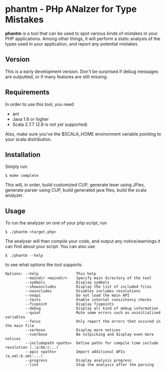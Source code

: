 phantm - PHp ANalzer for Type Mistakes
======

**phantm** is a tool that can be used to spot various kinds of mistakes in your
PHP applications. Among other things, it will perform a static analysis of the
types used in your application, and report any potential mistakes.

Version
-------

This is a early development version. Don't be surprised if debug messages are outputted, or if many features are still missing.

Requirements
------------
In order to use this tool, you need

* ant
* Java 1.6 or higher
* Scala 2.7.7 (2.8 is not yet supported)

Also, make sure you've the $SCALA_HOME environment variable pointing to your scala distribution.

Installation
------------
Simply run:

    $ make complete

This will, in order, build customized CUP, generate lexer using JFlex, generate parser using CUP, build generated java files, build the scala analyzer.

Usage
-----
To run the analyzer on one of your php script, run

    $ ./phantm <target.php>

The analyser will then compile your code, and output any notice/warnings it can find about your script. You can also use 

    $ ./phantm --help

to see what options the tool supports:

    Options: --help                 This help
             --maindir <maindir>    Specify main directory of the tool
             --symbols              Display symbols
             --showincludes         Display the list of included files
             --noincludes           Disables includes resolutions
             --noapi                Do not load the main API
             --tests                Enable internal consistency checks
             --fixpoint             Display fixpoints
             --debug                Display all kind of debug information
             --quiet                Mute some errors such as uninitialized variables
             --focus                Only report the errors that occured in the main file
             --verbose              Display more notices
             --vverbose             Be nitpicking and display even more notices
             --includepath <paths>  Define paths for compile time include resolution (.:a:bb:c:..)
             --apis <paths>         Import additional APIs (a.xml:b.xml:...)
             --progress             Display analysis progress
             --lint                 Stop the analysis after the parsing

